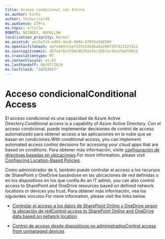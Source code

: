 ```yaml
---
title: Acceso condicional con Intune
ms.author: kirks
author: Techwriter40
ms.audience: ITPro
ms.topic: article
ROBOTS: NOINDEX, NOFOLLOW
localization_priority: Normal
ms.assetid: aecba7c5-e86d-4ec8-9d44-679f5a3d659d
ms.openlocfilehash: dafe4897c5ef23531de9ba0a29bf297421527d12
ms.sourcegitcommit: 4b7e478ce700c0b781efec3857ac4dce5bdf00c6
ms.translationtype: MT
ms.contentlocale: es-ES
ms.lasthandoff: 06/07/2019
ms.locfileid: "34753937"
---
```

# <a name="conditional-access"></a><span data-ttu-id="42fac-102">Acceso condicional</span><span class="sxs-lookup"><span data-stu-id="42fac-102">Conditional Access</span></span>

<span data-ttu-id="42fac-103">El acceso condicional es una capacidad de Azure Active Directory.</span><span class="sxs-lookup"><span data-stu-id="42fac-103">Conditional access is a capability of Azure Active Directory.</span></span> <span data-ttu-id="42fac-104">Con el acceso condicional, puede implementar decisiones de control de acceso automatizado para obtener acceso a las aplicaciones en la nube que se basan en condiciones.</span><span class="sxs-lookup"><span data-stu-id="42fac-104">With conditional access, you can implement automated access control decisions for accessing your cloud apps that are based on conditions.</span></span> <span data-ttu-id="42fac-105">Para obtener más información, visite [configuración de directivas basadas en ubicaciones](https://docs.microsoft.com/azure/active-directory/conditional-access/overview).</span><span class="sxs-lookup"><span data-stu-id="42fac-105">For more information, please visit [Configuring Location-Based Policies](https://docs.microsoft.com/azure/active-directory/conditional-access/overview).</span></span>

<span data-ttu-id="42fac-106">Como administrador de ti, también puede controlar el acceso a los recursos de SharePoint y OneDrive basándose en las ubicaciones de red definidas o en los dispositivos en los que confía.</span><span class="sxs-lookup"><span data-stu-id="42fac-106">As an IT admin, you can also control access to SharePoint and OneDrive resources based on defined network locations or devices you trust.</span></span> <span data-ttu-id="42fac-107">Para obtener más información, vea los siguientes vínculos.</span><span class="sxs-lookup"><span data-stu-id="42fac-107">For more information, please visit the links below.</span></span>

- [<span data-ttu-id="42fac-108">Controlar el acceso a los datos de SharePoint Online y OneDrive según la ubicación de red</span><span class="sxs-lookup"><span data-stu-id="42fac-108">Control access to SharePoint Online and OneDrive data based on network location</span></span>](https://docs.microsoft.com/sharepoint/control-access-based-on-network-location)

- [<span data-ttu-id="42fac-109">Control de acceso desde dispositivos no administrados</span><span class="sxs-lookup"><span data-stu-id="42fac-109">Control access from unmanaged devices</span></span>](https://docs.microsoft.com/sharepoint/control-access-from-unmanaged-devices)

